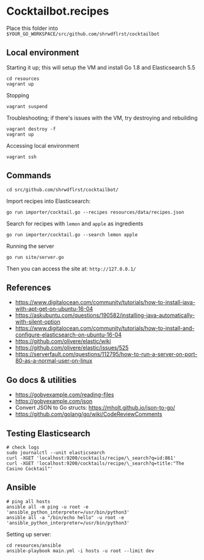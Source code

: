 # Cocktailbot.recipes

Place this folder into `$YOUR_GO_WORKSPACE/src/github.com/shrwdflrst/cocktailbot`

## Local environment

Starting it up; this will setup the VM and install Go 1.8 and Elasticsearch 5.5

    cd resources
    vagrant up

Stopping

    vagrant suspend

Troubleshooting; if there's issues with the VM, try destroying and rebuilding

    vagrant destroy -f
    vagrant up

Accessing local environment

    vagrant ssh

## Commands

    cd src/github.com/shrwdflrst/cocktailbot/

Import recipes into Elasticsearch:

    go run importer/cocktail.go --recipes resources/data/recipes.json

Search for recipes with `lemon` and `apple` as ingredients

    go run importer/cocktail.go --search lemon apple

Running the server

    go run site/server.go

Then you can access the site at: `http://127.0.0.1/`


## References

- https://www.digitalocean.com/community/tutorials/how-to-install-java-with-apt-get-on-ubuntu-16-04
- https://askubuntu.com/questions/190582/installing-java-automatically-with-silent-option
- https://www.digitalocean.com/community/tutorials/how-to-install-and-configure-elasticsearch-on-ubuntu-16-04
- https://github.com/olivere/elastic/wiki
- https://github.com/olivere/elastic/issues/525
- https://serverfault.com/questions/112795/how-to-run-a-server-on-port-80-as-a-normal-user-on-linux

## Go docs & utilities

- https://gobyexample.com/reading-files
- https://gobyexample.com/json
- Convert JSON to Go structs: https://mholt.github.io/json-to-go/
- https://github.com/golang/go/wiki/CodeReviewComments

## Testing Elasticsearch

    # check logs
    sudo journalctl --unit elasticsearch
    curl -XGET 'localhost:9200/cocktails/recipe/\_search?q=id:861'
    curl -XGET 'localhost:9200/cocktails/recipe/\_search?q=title:"The Casino Cocktail"'

## Ansible

    # ping all hosts
    ansible all -m ping -u root -e 'ansible_python_interpreter=/usr/bin/python3'
    ansible all -a "/bin/echo hello" -u root -e 'ansible_python_interpreter=/usr/bin/python3'

Setting up server:

    cd resources/ansible
    ansible-playbook main.yml -i hosts -u root --limit dev
